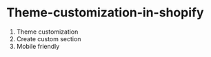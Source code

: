 # Theme-customization-in-shopify
1. Theme customization
2. Create custom section
3. Mobile friendly
